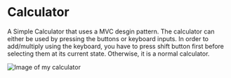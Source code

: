 # Calculator
A Simple Calculator that uses a MVC desgin pattern.
The calculator can either be used by pressing the buttons or keyboard inputs.
In order to add/multiply using the keyboard, you have to press shift button first before selecting them at its current state. Otherwise, it is a normal calculator.

![Image of my calculator](https://i.ibb.co/tm6V5SP/Screen-Shot-2020-11-21-at-4-01-49-AM.png)
